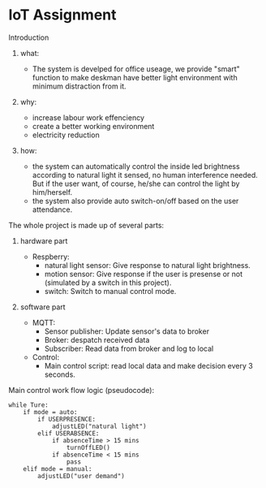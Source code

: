 # IoT Assignment

Introduction

1. what: 

    - The system is develped for office useage, we provide "smart" function to make deskman have better light environment with minimum distraction from it.

2. why:

    - increase labour work effenciency
    - create a better working environment
    - electricity reduction

3. how: 

    - the system can automatically control the inside led brightness according to natural light it sensed, no human interference needed. But if the user want, of course, he/she can control the light by him/herself. 
    - the system also provide auto switch-on/off based on the user attendance.


The whole project is made up of several parts:

1. hardware part
    - Respberry:
        - natural light sensor: Give response to natural light brightness.
        - motion sensor: Give response if the user is presense or not (simulated by a switch in this project).
        - switch: Switch to manual control mode.

2. software part
    - MQTT:
        - Sensor publisher: Update sensor's data to broker
        - Broker: despatch received data 
        - Subscriber: Read data from broker and log to local
    - Control:
        - Main control script: read local data and make decision every 3 seconds.


Main control work flow logic (pseudocode):

    while Ture:
        if mode = auto:
            if USERPRESENCE:
                adjustLED("natural light")
            elif USERABSENCE:
                if absenceTime > 15 mins
                    turnOffLED()
                if absenceTime < 15 mins
                    pass
        elif mode = manual:
            adjustLED("user demand")



